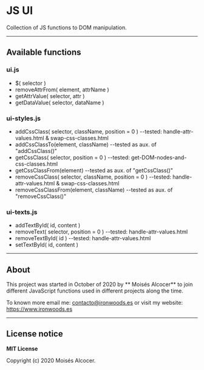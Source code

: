 # JS UI

Collection of JS functions to DOM manipulation.


***

## Available functions

### ui.js

 * $( selector )
 * removeAttrFrom( element, attrName )
 * getAttrValue( selector, attr )
 * getDataValue( selector, dataName )


### ui-styles.js

 * addCssClass( selector, className, position = 0 )    --tested: handle-attr-values.html & swap-css-classes.html
 * addCssClassTo(element, className)                   --tested as aux. of "addCssClass()"
 * getCssClass( selector, position = 0 )               --tested: get-DOM-nodes-and-css-classes.html
 * getCssClassFrom(element)                            --tested as aux. of "getCssClass()"
 * removeCssClass( selector, className, position = 0 ) --tested: handle-attr-values.html & swap-css-classes.html
 * removeCssClassFrom(element, className)              --tested as aux. of "removeCssClass()"

### ui-texts.js

 * addTextById( id, content )
 * removeText( selector, position = 0 ) --tested: handle-attr-values.html
 * removeTextById( id )                 --tested: handle-attr-values.html
 * setTextById( id, content )


***
## About

This project was started in October of 2020 by ** Moisés Alcocer** to join
different JavaScript functions used in different projects along the time.

To known more email me: contacto@ironwoods.es or visit my website:
https://www.ironwoods.es

***
## License notice

**MIT License**

Copyright (c) 2020 Moisés Alcocer.
